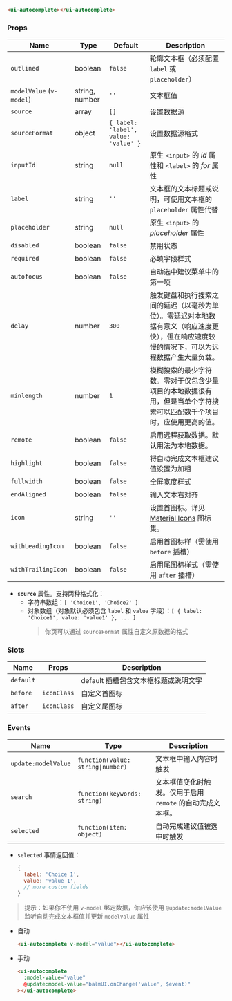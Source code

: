 ```html
<ui-autocomplete></ui-autocomplete>
```

### Props

| Name                     | Type           | Default                              | Description                                                                                                                                  |
| ------------------------ | -------------- | ------------------------------------ | -------------------------------------------------------------------------------------------------------------------------------------------- |
| `outlined`               | boolean        | `false`                              | 轮廓文本框（必须配置 `label` 或 `placeholder`）                                                                                              |
| `modelValue` (`v-model`) | string, number | `''`                                 | 文本框值                                                                                                                                     |
| `source`                 | array          | `[]`                                 | 设置数据源                                                                                                                                   |
| `sourceFormat`           | object         | `{ label: 'label', value: 'value' }` | 设置数据源格式                                                                                                                               |
| `inputId`                | string         | `null`                               | 原生 `<input>` 的 _id_ 属性和 `<label>` 的 _for_ 属性                                                                                        |
| `label`                  | string         | `''`                                 | 文本框的文本标题或说明，可使用文本框的 `placeholder` 属性代替                                                                                |
| `placeholder`            | string         | `null`                               | 原生 `<input>` 的 _placeholder_ 属性                                                                                                         |
| `disabled`               | boolean        | `false`                              | 禁用状态                                                                                                                                     |
| `required`               | boolean        | `false`                              | 必填字段样式                                                                                                                                 |
| `autofocus`              | boolean        | `false`                              | 自动选中建议菜单中的第一项                                                                                                                   |
| `delay`                  | number         | `300`                                | 触发键盘和执行搜索之间的延迟（以毫秒为单位）。零延迟对本地数据有意义（响应速度更快），但在响应速度较慢的情况下，可以为远程数据产生大量负载。 |
| `minlength`              | number         | `1`                                  | 模糊搜索的最少字符数。零对于仅包含少量项目的本地数据很有用，但是当单个字符搜索可以匹配数千个项目时，应使用更高的值。                         |
| `remote`                 | boolean        | `false`                              | 启用远程获取数据。默认用法为本地数据。                                                                                                       |
| `highlight`              | boolean        | `false`                              | 将自动完成文本框建议值设置为加粗                                                                                                             |
| `fullwidth`              | boolean        | `false`                              | 全屏宽度样式                                                                                                                                 |
| `endAligned`             | boolean        | `false`                              | 输入文本右对齐                                                                                                                               |
| `icon`                   | string         | `''`                                 | 设置首图标。详见 [Material Icons](/icons) 图标集。                                                                                           |
| `withLeadingIcon`        | boolean        | `false`                              | 启用首图标样（需使用 `before` 插槽）                                                                                                         |
| `withTrailingIcon`       | boolean        | `false`                              | 启用尾图标样式（需使用 `after` 插槽）                                                                                                        |

- **`source`** 属性。支持两种格式化：
  - 字符串数组：`[ 'Choice1', 'Choice2' ]`
  - 对象数组（对象默认必须包含 `label` 和 `value` 字段）：`[ { label: 'Choice1', value: 'value1' }, ... ]`
    > 你页可以通过 `sourceFormat` 属性自定义原数据的格式

### Slots

| Name      | Props       | Description                          |
| --------- | ----------- | ------------------------------------ |
| `default` |             | default 插槽包含文本框标题或说明文字 |
| `before`  | `iconClass` | 自定义首图标                         |
| `after`   | `iconClass` | 自定义尾图标                         |

### Events

| Name                | Type                              | Description                                                |
| ------------------- | --------------------------------- | ---------------------------------------------------------- |
| `update:modelValue` | `function(value: string\|number)` | 文本框中输入内容时触发                                     |
| `search`            | `function(keywords: string)`      | 文本框值变化时触发。仅用于启用 `remote` 的自动完成文本框。 |
| `selected`          | `function(item: object)`          | 自动完成建议值被选中时触发                                 |

- `selected` 事情返回值：

  ```js
  {
    label: 'Choice 1',
    value: 'value 1',
    // more custom fields
  }
  ```

> 提示：如果你不使用 `v-model` 绑定数据，你应该使用 `@update:modelValue` 监听自动完成文本框值并更新 `modelValue` 属性

- 自动

  ```html
  <ui-autocomplete v-model="value"></ui-autocomplete>
  ```

- 手动

  ```html
  <ui-autocomplete
    :model-value="value"
    @update:model-value="balmUI.onChange('value', $event)"
  ></ui-autocomplete>
  ```
